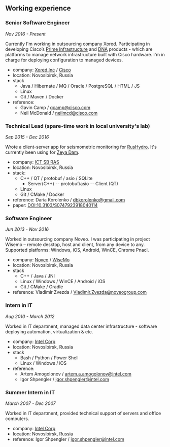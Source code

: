 ## Working experience

### Senior Software Engineer
*Nov 2016 - Present*

Currently I'm working in outsourcing company Xored. Participating in developing Cisco’s
[Prime Infrastructure](https://www.cisco.com/c/en/us/support/cloud-systems-management/prime-infrastructure-3-5/model.html) and [DNA](https://www.cisco.com/c/en/us/solutions/enterprise-networks/index.html) products - which are platforms to manage network infrastructure built with Cisco hardware. I'm in charge for deploying configuration to managed devices.

+ company: [Xored Inc](https://xored.com) / [Cisco](https://cisco.com)
+ location: Novosibirsk, Russia
+ stack
  + Java / Hibernate / MQ / Oracle / PostgreSQL / HTML / JS
  + Linux
  + Git / Maven / Docker
+ reference:
  + Gavin Camp / gcamp@cisco.com
  + Neil McDonald / neilmcd@cisco.com


### Technical Lead (spare-time work in local university's lab)
*Sep 2015 - Dec 2016*

Wrote a client-server app for seismometric monitoring for [RusHydro](http://www.eng.rushydro.ru/).
It's currently been using for [Zeya Dam](https://en.wikipedia.org/wiki/Zeya_Dam).

+ company: [ICT SB RAS](http://www.ict.nsc.ru/en)
+ location: Novosibirsk, Russia
+ stack:
    + C++ / QT / protobuf / asio / SQLite
        + Server(C++) -- protobuf/asio -- Client (QT)
    + Linux
    + Git / CMake / Docker
+ reference: Daria Korolenko / dbkorolenko@gmail.com
+ paper: [DOI:10.3103/S0747923918040114](http://link.springer.com/article/10.3103/S0747923918040114)


### Software Engineer
*Jun 2013 - Nov 2016*

Worked in outsourcing company Noveo. I was participating in project Wisemo
– remote desktop, host and client, from any device to any. Supported
platforms: Windows, iOS, Android, WinCE, Chrome Pnacl.

+ company: [Noveo](https://noveogroup.com/) / [WiseMo](https://www.wisemo.com/)
+ location: Novosibirsk, Russia
+ stack
  + C++ / Java / JNI
  + Linux / Windows / WinCE / Android / iOS
  + Git / CMake / Gradle
+ reference: Vladimir Zvezda / Vladimir.Zvezda@noveogroup.com


### Intern in IT
*Aug 2010 - March 2012*

Worked in IT department, managed data center infrastructure - software
deploying automation, virtualization & etc.

+ company: [Intel Corp](https://intel.com)
+ location: Novosibirsk, Russia
+ stack
  + Bash / Python / Power Shell
  + Linux / Windows / iOS
+ reference:
  + Artem Amogolonov / artem.a.amogolonov@intel.com
  + Igor Shpengler / igor.shpengler@intel.com


### Summer Intern in IT
*March 2007 - Dec 2007*

Worked in IT department, provided technical support of servers and office
computers.

+ company: [Intel Corp](https://intel.com)
+ location: Novosibirsk, Russia 
+ reference: Igor Shpengler / igor.shpengler@intel.com
